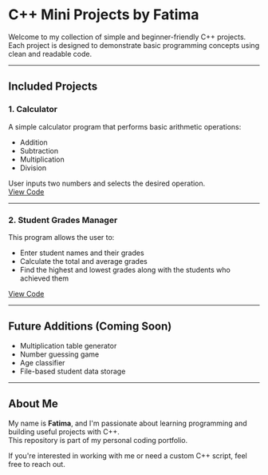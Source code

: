 # C++ Mini Projects by Fatima

Welcome to my collection of simple and beginner-friendly C++ projects.  
Each project is designed to demonstrate basic programming concepts using clean and readable code.

---

## Included Projects

### 1. Calculator
A simple calculator program that performs basic arithmetic operations:
- Addition
- Subtraction
- Multiplication
- Division

User inputs two numbers and selects the desired operation.  
[View Code](./calculator/calculator.cpp)

---

### 2. Student Grades Manager
This program allows the user to:
- Enter student names and their grades
- Calculate the total and average grades
- Find the highest and lowest grades along with the students who achieved them

[View Code](./students-grades/students-grades.cpp)

---

## Future Additions (Coming Soon)
- Multiplication table generator  
- Number guessing game  
- Age classifier  
- File-based student data storage

---

## About Me
My name is **Fatima**, and I'm passionate about learning programming and building useful projects with C++.  
This repository is part of my personal coding portfolio.

If you're interested in working with me or need a custom C++ script, feel free to reach out.
